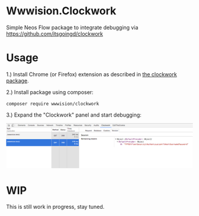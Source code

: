# Wwwision.Clockwork
Simple Neos Flow package to integrate debugging via https://github.com/itsgoingd/clockwork

# Usage

1.) Install Chrome (or Firefox) extension as described in [the clockwork package](https://github.com/itsgoingd/clockwork#clockwork).

2.) Install package using composer:

```
composer require wwwision/clockwork
```

3.) Expand the "Clockwork" panel and start debugging:

![Alt text](Screenshot.png?raw=true "Clockwork in action")

# WIP

This is still work in progress, stay tuned.
